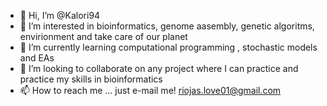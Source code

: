 - 👋 Hi, I’m @Kalori94
- 👀 I’m interested in bioinformatics, genome aasembly, genetic algoritms, envirionment and take care of our planet 
- 🌱 I’m currently learning computational programming , stochastic models and EAs
- 💞️ I’m looking to collaborate on any project where I can practice and practice my skills in bioinformatics
- 📫 How to reach me ... just e-mail me! riojas.love01@gmail.com

<!---
Kalori94/Kalori94 is a ✨ special ✨ repository because its `README.md` (this file) appears on your GitHub profile.
You can click the Preview link to take a look at your changes.
--->
